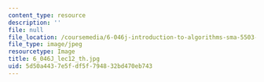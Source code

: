 ```yaml
---
content_type: resource
description: ''
file: null
file_location: /coursemedia/6-046j-introduction-to-algorithms-sma-5503-fall-2005/5d50a4437e5fdf5f794832bd470eb743_6_046J_lec12_th.jpg
file_type: image/jpeg
resourcetype: Image
title: 6_046J_lec12_th.jpg
uid: 5d50a443-7e5f-df5f-7948-32bd470eb743
---
```

